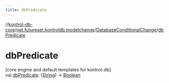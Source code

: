 ```yaml
---
title: dbPredicate
---
```

//[kontrol-db-core](../../../index.html)/[net.futureset.kontroldb.modelchange](../index.html)/[DatabaseConditionalChange](index.html)/[dbPredicate](db-predicate.html)



# dbPredicate



[core engine and default templates for kontrol-db]\
val [dbPredicate](db-predicate.html): ([String](https://kotlinlang.org/api/latest/jvm/stdlib/kotlin/-string/index.html)) -&gt; [Boolean](https://kotlinlang.org/api/latest/jvm/stdlib/kotlin/-boolean/index.html)




